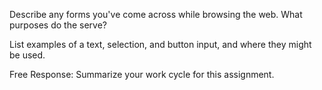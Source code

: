 Describe any forms you've come across while browsing the web. What purposes do the serve?

List examples of a text, selection, and button input, and where they might be used.

Free Response: Summarize your work cycle for this assignment.
